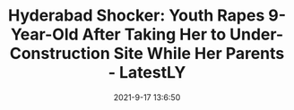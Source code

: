 ---
"title": "Hyderabad Shocker: Youth Rapes 9-Year-Old After Taking Her to Under-Construction Site While Her Parents - LatestLY"
"date": "2021-9-17 13:6:50"
"feed_name": "GOOGLENEWSCONSTRUCTION"
"feed_website": "https://news.google.com/search?q=construction%2Bincident&hl=en-US&gl=US&ceid=US:en"
"feed_rss": "https://news.google.com/rss/search?q=construction%2Bincident&hl=en-US&gl=US&ceid=US:en"
"link": "https://www.latestly.com/india/news/hyderabad-shocker-youth-rapes-9-year-old-after-taking-her-to-under-construction-site-while-her-parents-were-away-2859478.html"
"file": "_posts/2021-1-1-7ba12225a94c3f2361afa7181f660be71fe2467c.md"
"accident": "0"
"drilling": "0"
"dead": "0"
"injured": "0"
---